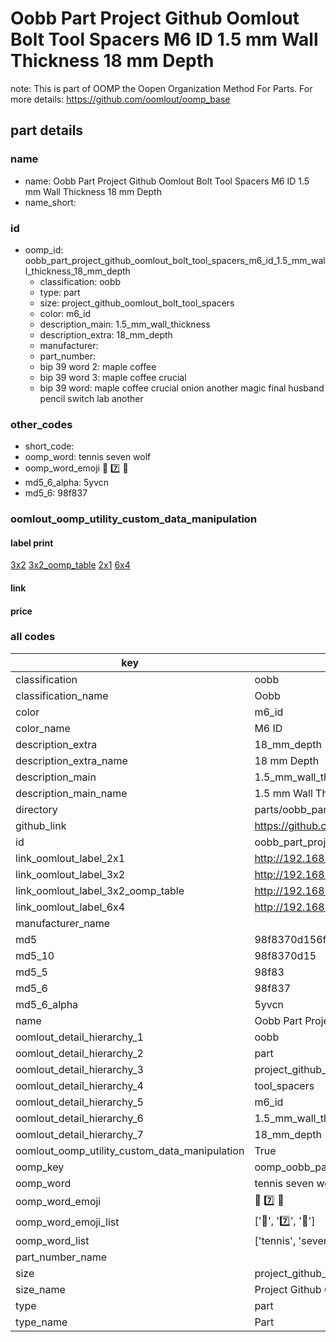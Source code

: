 # Oobb Part Project Github Oomlout Bolt Tool Spacers M6 ID 1.5 mm Wall Thickness 18 mm Depth  

note: This is part of OOMP the Oopen Organization Method For Parts. For more details: https://github.com/oomlout/oomp_base

##  part details
  







### name
* name: Oobb Part Project Github Oomlout Bolt Tool Spacers M6 ID 1.5 mm Wall Thickness 18 mm Depth
* name_short: 
### id
* oomp_id: oobb_part_project_github_oomlout_bolt_tool_spacers_m6_id_1.5_mm_wall_thickness_18_mm_depth
  * classification: oobb
  * type: part
  * size: project_github_oomlout_bolt_tool_spacers
  * color: m6_id
  * description_main: 1.5_mm_wall_thickness
  * description_extra: 18_mm_depth
  * manufacturer: 
  * part_number: 
  * bip 39 word 2: maple coffee
  * bip 39 word 3: maple coffee crucial
  * bip 39 word: maple coffee crucial onion another magic final husband pencil switch lab another

### other_codes
* short_code: 
* oomp_word: tennis seven wolf
* oomp_word_emoji :tennis: :seven: :wolf:
* md5_6_alpha: 5yvcn
* md5_6: 98f837






### oomlout_oomp_utility_custom_data_manipulation
#### label print
[3x2](http://192.168.1.245:1112/?label=oomp%205yvcn)
[3x2_oomp_table](http://192.168.1.108:1112/?label=oomp%205yvcn)
[2x1](http://192.168.1.242:1112/?label=oomp%205yvcn)
[6x4](http://192.168.1.55:1112/?label=oomp%205yvcn)    

#### link

                              

#### price







### all codes 
| key | value |  
| --- | --- |  
| classification | oobb |  
| classification_name | Oobb |  
| color | m6_id |  
| color_name | M6 ID |  
| description_extra | 18_mm_depth |  
| description_extra_name | 18 mm Depth |  
| description_main | 1.5_mm_wall_thickness |  
| description_main_name | 1.5 mm Wall Thickness |  
| directory | parts/oobb_part_project_github_oomlout_bolt_tool_spacers_m6_id_1.5_mm_wall_thickness_18_mm_depth |  
| github_link | https://github.com/oomlout/oomlout_oomp_part_src/tree/main/parts/oobb_part_project_github_oomlout_bolt_tool_spacers_m6_id_1.5_mm_wall_thickness_18_mm_depth |  
| id | oobb_part_project_github_oomlout_bolt_tool_spacers_m6_id_1.5_mm_wall_thickness_18_mm_depth |  
| link_oomlout_label_2x1 | http://192.168.1.242:1112/?label=oomp%205yvcn |  
| link_oomlout_label_3x2 | http://192.168.1.245:1112/?label=oomp%205yvcn |  
| link_oomlout_label_3x2_oomp_table | http://192.168.1.108:1112/?label=oomp%205yvcn |  
| link_oomlout_label_6x4 | http://192.168.1.55:1112/?label=oomp%205yvcn |  
| manufacturer_name |  |  
| md5 | 98f8370d156fead21704c9ac68cb4c3c |  
| md5_10 | 98f8370d15 |  
| md5_5 | 98f83 |  
| md5_6 | 98f837 |  
| md5_6_alpha | 5yvcn |  
| name | Oobb Part Project Github Oomlout Bolt Tool Spacers M6 ID 1.5 mm Wall Thickness 18 mm Depth |  
| oomlout_detail_hierarchy_1 | oobb |  
| oomlout_detail_hierarchy_2 | part |  
| oomlout_detail_hierarchy_3 | project_github_bolt |  
| oomlout_detail_hierarchy_4 | tool_spacers |  
| oomlout_detail_hierarchy_5 | m6_id |  
| oomlout_detail_hierarchy_6 | 1.5_mm_wall_thickness |  
| oomlout_detail_hierarchy_7 | 18_mm_depth |  
| oomlout_oomp_utility_custom_data_manipulation | True |  
| oomp_key | oomp_oobb_part_project_github_oomlout_bolt_tool_spacers_m6_id_1.5_mm_wall_thickness_18_mm_depth |  
| oomp_word | tennis seven wolf |  
| oomp_word_emoji | :tennis: :seven: :wolf: |  
| oomp_word_emoji_list | [':tennis:', ':seven:', ':wolf:'] |  
| oomp_word_list | ['tennis', 'seven', 'wolf'] |  
| part_number_name |  |  
| size | project_github_oomlout_bolt_tool_spacers |  
| size_name | Project Github Oomlout Bolt Tool Spacers |  
| type | part |  
| type_name | Part |  
